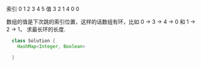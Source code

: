 索引 0 1 2 3 4 5
值   3 2 1 4 0 0

数组的值是下次跳的索引位置，这样的话数组有环，比如 0 -> 3 -> 4 -> 0 和 1 -> 2 -> 1， 求最长环的长度.

```java
  class Solution {
    HashMap<Integer, Boolean>

  }
```
